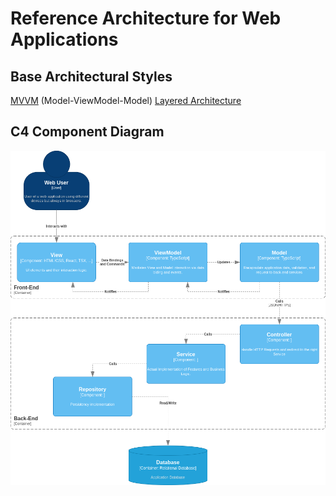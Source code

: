 # Reference Architecture for Web Applications
## Base Architectural Styles
[MVVM](https://learn.microsoft.com/en-us/dotnet/architecture/maui/mvvm) (Model-ViewModel-Model)
[Layered Architecture](https://www.baeldung.com/cs/layered-architecture)

## C4 Component Diagram
![Web Architecture](ReferenceWebArchitecture.png)

